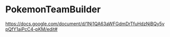 # PokemonTeamBuilder

https://docs.google.com/document/d/1Nj1QA63aWFGdmDrTfuHdzNjBQy5vpQfY1aiPcC4-pKM/edit#
